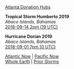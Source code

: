 [Atlanta Donation Hubs](https://planet.live/community/hubs/#us.ga_to_bs)  

**Tropical Storm Humberto 2019**  
*Abaco Islands, Bahamas*  
[2018-09-14 2pm (19 UTC)](https://earth.nullschool.net/#2019/09/14/1900Z/wind/surface/level/grid=on/orthographic=-77.1485,26.3555,1269/loc=-77.1485,26.3555)  

**Hurricane Dorian 2019**  
*Abaco Islands, Bahamas*  
[2018-09-01 7pm (0 UTC)](https://earth.nullschool.net/#2019/09/02/0000Z/wind/surface/level/grid=on/orthographic=-77.1485,26.3555,1269/loc=-77.1485,26.3555)  

[Atlantic Now](https://earth.nullschool.net/#current/wind/surface/level/orthographic=-50.31,33.81,913) | 
[Pacific Now](https://earth.nullschool.net/#current/wind/surface/level/orthographic=-204.43,22.60,806)  
[Whole Earth](https://earth.nullschool.net/#current/wind/surface/level/orthographic=-59.66,0.34,464) | 
[Prior Storms](https://planet.live/storms/)  
<br>

<!--
### Don't Panic  
[View from Space](https://planet.live/video/space/)  
-->